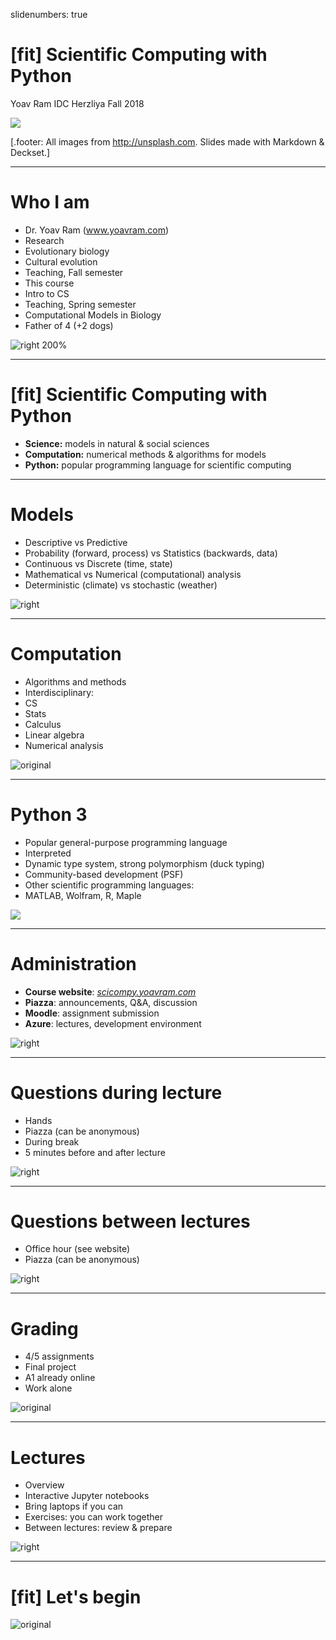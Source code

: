 slidenumbers: true

# [fit] Scientific Computing with Python

Yoav Ram
IDC Herzliya
Fall 2018

![](images/python.jpg)

[.footer: All images from <http://unsplash.com>. Slides made with Markdown & Deckset.]

---

# Who I am

- Dr. Yoav Ram (www.yoavram.com)
- Research
 - Evolutionary biology
 - Cultural evolution
- Teaching, Fall semester
 - This course
 - Intro to CS
- Teaching, Spring semester
 - Computational Models in Biology
- Father of 4 (+2 dogs) 

![right 200%](images/bar.png)

---

# [fit] Scientific Computing with Python

- **Science:** models in natural & social sciences
- **Computation:** numerical methods & algorithms for models
- **Python:** popular programming language for scientific computing

---

# Models

- Descriptive vs Predictive
- Probability (forward, process) vs Statistics (backwards, data)
- Continuous vs Discrete (time, state)
- Mathematical vs Numerical (computational) analysis
- Deterministic (climate) vs stochastic (weather)

![right](images/william-bout-264826.jpg)

---

# Computation

- Algorithms and methods
- Interdisciplinary: 
 - CS
 - Stats
 - Calculus
 - Linear algebra
 - Numerical analysis

![original](images/markus-spiske-207946.jpg)

---

# Python 3

- Popular general-purpose programming language
- Interpreted
- Dynamic type system, strong polymorphism (duck typing)
- Community-based development (PSF)
- Other scientific programming languages:
 - MATLAB, Wolfram, R, Maple
 
![](images/python.jpg)

---

# Administration

- **Course website**: _[scicompy.yoavram.com](http://scicompy.yoavram.com)_
- **Piazza**: announcements, Q&A, discussion
- **Moodle**: assignment submission
- **Azure**: lectures, development environment

![right](images/kelly-sikkema-208098.jpg)

---

# Questions during lecture

- Hands
- Piazza (can be anonymous)
- During break
- 5 minutes before and after lecture

![right](images/nathaniel-tetteh-297656.jpg)

---

# Questions between lectures

- Office hour (see website)
- Piazza (can be anonymous)

![right](images/nathaniel-tetteh-297656.jpg)

---

# Grading

- 4/5 assignments
- Final project
- A1 already online
- Work alone

![original](images/william-bout-264829.jpg)

---

# Lectures

- Overview
- Interactive Jupyter notebooks
- Bring laptops if you can
- Exercises: you can work together
- Between lectures: review & prepare

![right](images/intro-bg1.jpg)

---

# [fit] Let's begin

![original](images/header.jpg)
